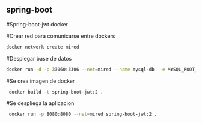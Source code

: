 <h2>spring-boot</h2>

#Spring-boot-jwt docker

#Crear red para comunicarse entre dockers
```sh
docker network create mired
```

#Desplegar base de datos
```sh
docker run -d -p 33060:3306 --net=mired --name mysql-db  -e MYSQL_ROOT_PASSWORD=prueba --mount src=mysql-db-data,dst=/var/lib/mysql mysql
```

#Se crea imagen de docker
```sh
 docker build -t spring-boot-jwt:2 .
```

#Se despliega la aplicacion
```sh
 docker run -p 8080:8080 --net=mired spring-boot-jwt:2 .
```
